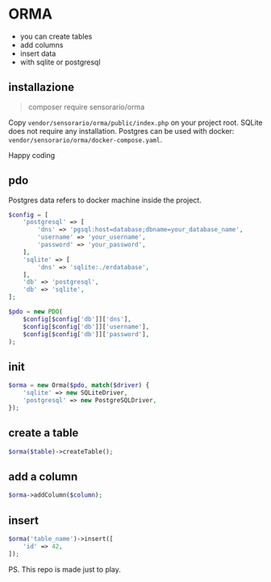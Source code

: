 # ORMA

 - you can create tables
 - add columns
 - insert data
 - with sqlite or postgresql

## installazione

 > composer require sensorario/orma

Copy `vendor/sensorario/orma/public/index.php` on your project root.
SQLite does not require any installation. Postgres can be used with docker: `vendor/sensorario/orma/docker-compose.yaml`.

Happy coding

## pdo

Postgres data refers to docker machine inside the project.

```php
$config = [
    'postgresql' => [
        'dns' => 'pgsql:host=database;dbname=your_database_name',
        'username' => 'your_username',
        'password' => 'your_password',
    ],
    'sqlite' => [
        'dns' => 'sqlite:./erdatabase',
    ],
    'db' => 'postgresql',
    'db' => 'sqlite',
];

$pdo = new PDO(
    $config[$config['db']]['dns'],
    $config[$config['db']]['username'],
    $config[$config['db']]['password'],
);
```

## init

```php
$orma = new Orma($pdo, match($driver) {
    'sqlite' => new SQLiteDriver,
    'postgresql' => new PostgreSQLDriver,
});
```

## create a table

```php
$orma($table)->createTable();
```

## add a column

```php
$orma->addColumn($column);
```
## insert

```php
$orma('table_name')->insert([
    'id' => 42,
]);
```

PS. This repo is made just to play.